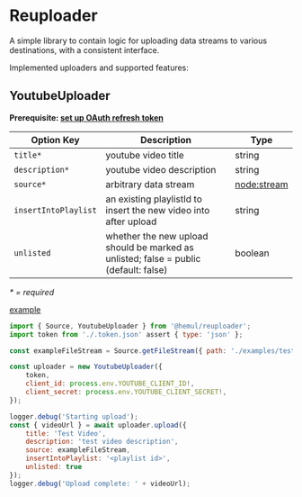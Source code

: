 # Reuploader

A simple library to contain logic for uploading data streams to various destinations, with a consistent interface.

Implemented uploaders and supported features:

## YoutubeUploader

**Prerequisite: [set up OAuth refresh token](docs/OAuth%20Refresh%20Token%20Fetching.md)**

| Option Key | Description | Type |
| --- | ----------- | ------- |
| `title*`          | youtube video title           | string |
| `description*`    | youtube video description     | string |
| `source*`         | arbitrary data stream     | [node:stream](https://nodejs.org/api/stream.html)  |
| `insertIntoPlaylist` | an existing playlistId to insert the new video into after upload | string |
| `unlisted` | whether the new upload should be marked as unlisted; false = public (default: false) | boolean |

_* = required_

[example](examples/upload-test.ts)
```js
import { Source, YoutubeUploader } from '@hemul/reuploader';
import token from './.token.json' assert { type: 'json' };

const exampleFileStream = Source.getFileStream({ path: './examples/test_video.mp4' });

const uploader = new YoutubeUploader({
    token,
    client_id: process.env.YOUTUBE_CLIENT_ID!,
    client_secret: process.env.YOUTUBE_CLIENT_SECRET!,
});

logger.debug('Starting upload');
const { videoUrl } = await uploader.upload({
    title: 'Test Video',
    description: 'test video description',
    source: exampleFileStream,
    insertIntoPlaylist: '<playlist id>',
    unlisted: true
});
logger.debug('Upload complete: ' + videoUrl);
```